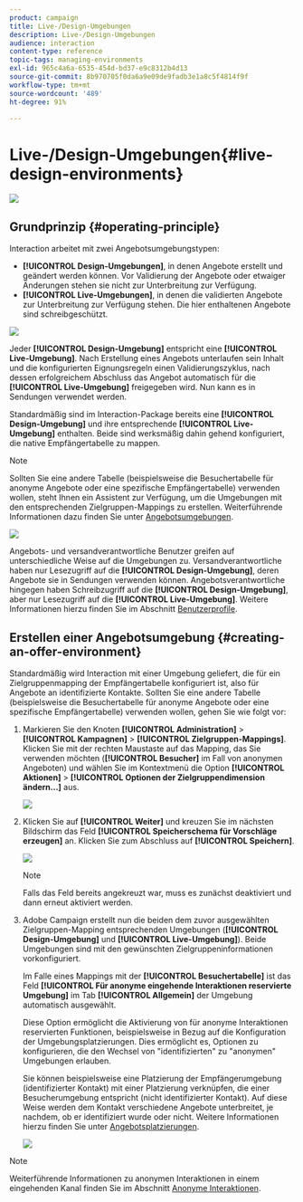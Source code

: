 ```yaml
---
product: campaign
title: Live-/Design-Umgebungen
description: Live-/Design-Umgebungen
audience: interaction
content-type: reference
topic-tags: managing-environments
exl-id: 965c4a6a-6535-454d-bd37-e9c8312b4d13
source-git-commit: 8b970705f0da6a9e09de9fadb3e1a8c5f4814f9f
workflow-type: tm+mt
source-wordcount: '489'
ht-degree: 91%

---
```


# Live-/Design-Umgebungen{#live-design-environments}

![](../../assets/v7-only.svg)

## Grundprinzip {#operating-principle}

Interaction arbeitet mit zwei Angebotsumgebungstypen:

* **[!UICONTROL Design-Umgebungen]**, in denen Angebote erstellt und geändert werden können. Vor Validierung der Angebote oder etwaiger Änderungen stehen sie nicht zur Unterbreitung zur Verfügung.
* **[!UICONTROL Live-Umgebungen]**, in denen die validierten Angebote zur Unterbreitung zur Verfügung stehen. Die hier enthaltenen Angebote sind schreibgeschützt.

![](assets/offer_environments_overview_001.png)

Jeder **[!UICONTROL Design-Umgebung]** entspricht eine **[!UICONTROL Live-Umgebung]**. Nach Erstellung eines Angebots unterlaufen sein Inhalt und die konfigurierten Eignungsregeln einen Validierungszyklus, nach dessen erfolgreichem Abschluss das Angebot automatisch für die **[!UICONTROL Live-Umgebung]** freigegeben wird. Nun kann es in Sendungen verwendet werden.

Standardmäßig sind im Interaction-Package bereits eine **[!UICONTROL Design-Umgebung]** und ihre entsprechende **[!UICONTROL Live-Umgebung]** enthalten. Beide sind werksmäßig dahin gehend konfiguriert, die native Empfängertabelle zu mappen.

>[!NOTE]
>
>Sollten Sie eine andere Tabelle (beispielsweise die Besuchertabelle für anonyme Angebote oder eine spezifische Empfängertabelle) verwenden wollen, steht Ihnen ein Assistent zur Verfügung, um die Umgebungen mit den entsprechenden Zielgruppen-Mappings zu erstellen. Weiterführende Informationen dazu finden Sie unter [Angebotsumgebungen](#creating-an-offer-environment).

![](assets/offer_environments_overview_002.png)

Angebots- und versandverantwortliche Benutzer greifen auf unterschiedliche Weise auf die Umgebungen zu. Versandverantwortliche haben nur Lesezugriff auf die **[!UICONTROL Design-Umgebung]**, deren Angebote sie in Sendungen verwenden können. Angebotsverantwortliche hingegen haben Schreibzugriff auf die **[!UICONTROL Design-Umgebung]**, aber nur Lesezugriff auf die **[!UICONTROL Live-Umgebung]**. Weitere Informationen hierzu finden Sie im Abschnitt [Benutzerprofile](../../interaction/using/operator-profiles.md).

## Erstellen einer Angebotsumgebung {#creating-an-offer-environment}

Standardmäßig wird Interaction mit einer Umgebung geliefert, die für ein Zielgruppenmapping der Empfängertabelle konfiguriert ist, also für Angebote an identifizierte Kontakte. Sollten Sie eine andere Tabelle (beispielsweise die Besuchertabelle für anonyme Angebote oder eine spezifische Empfängertabelle) verwenden wollen, gehen Sie wie folgt vor:

1. Markieren Sie den Knoten **[!UICONTROL Administration]** > **[!UICONTROL Kampagnen]** > **[!UICONTROL Zielgruppen-Mappings]**. Klicken Sie mit der rechten Maustaste auf das Mapping, das Sie verwenden möchten (**[!UICONTROL Besucher]** im Fall von anonymen Angeboten) und wählen Sie im Kontextmenü die Option **[!UICONTROL Aktionen]** > **[!UICONTROL Optionen der Zielgruppendimension ändern...]** aus.

   ![](assets/offer_env_anonymous_001.png)

1. Klicken Sie auf **[!UICONTROL Weiter]** und kreuzen Sie im nächsten Bildschirm das Feld **[!UICONTROL Speicherschema für Vorschläge erzeugen]** an. Klicken Sie zum Abschluss auf **[!UICONTROL Speichern]**.

   ![](assets/offer_env_anonymous_002.png)

   >[!NOTE]
   >
   >Falls das Feld bereits angekreuzt war, muss es zunächst deaktiviert und dann erneut aktiviert werden.

1. Adobe Campaign erstellt nun die beiden dem zuvor ausgewählten Zielgruppen-Mapping entsprechenden Umgebungen (**[!UICONTROL Design-Umgebung]** und **[!UICONTROL Live-Umgebung]**). Beide Umgebungen sind mit den gewünschten Zielgruppeninformationen vorkonfiguriert.

   Im Falle eines Mappings mit der **[!UICONTROL Besuchertabelle]** ist das Feld **[!UICONTROL Für anonyme eingehende Interaktionen reservierte Umgebung]** im Tab **[!UICONTROL Allgemein]** der Umgebung automatisch ausgewählt.

   Diese Option ermöglicht die Aktivierung von für anonyme Interaktionen reservierten Funktionen, beispielsweise in Bezug auf die Konfiguration der Umgebungsplatzierungen. Dies ermöglicht es, Optionen zu konfigurieren, die den Wechsel von &quot;identifizierten&quot; zu &quot;anonymen&quot; Umgebungen erlauben.

   Sie können beispielsweise eine Platzierung der Empfängerumgebung (identifizierter Kontakt) mit einer Platzierung verknüpfen, die einer Besucherumgebung entspricht (nicht identifizierter Kontakt). Auf diese Weise werden dem Kontakt verschiedene Angebote unterbreitet, je nachdem, ob er identifiziert wurde oder nicht. Weitere Informationen hierzu finden Sie unter [Angebotsplatzierungen](../../interaction/using/creating-offer-spaces.md).

   ![](assets/offer_env_anonymous_003.png)

>[!NOTE]
>
>Weiterführende Informationen zu anonymen Interaktionen in einem eingehenden Kanal finden Sie im Abschnitt [Anonyme Interaktionen](../../interaction/using/anonymous-interactions.md).
